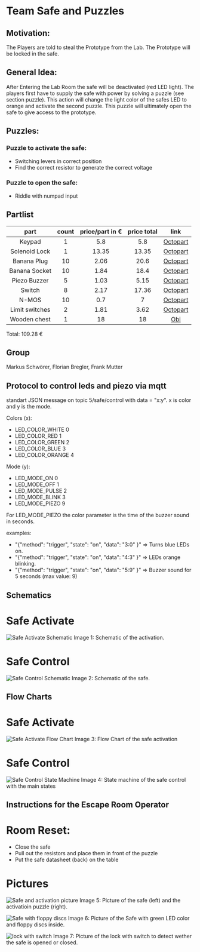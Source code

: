 # Team Safe and Puzzles

## Motivation:
The Players are told to steal the Prototype from the Lab. The Prototype will be locked in the safe.



## General Idea:
After Entering the Lab Room the safe will be deactivated (red LED light). The players first have to supply the safe with power by solving a puzzle (see section puzzle).
This action will change the light color of the safes LED to orange and activate the second puzzle. This puzzle will ultimately open the safe to give access to the prototype.


## Puzzles:
### Puzzle to activate the safe: 
* Switching levers in correct position
* Find the correct resistor to generate the correct voltage
		

### Puzzle to open the safe:
* Riddle with numpad input
		

## Partlist

**part**|**count**|**price/part in €**|**price total**|**link**
:-----:|:-----:|:-----:|:-----:|:-----:
Keypad|1|5.8|5.8|[Octopart](https://octopart.com/3845-adafruit+industries-94636475?r=sp&s=QRIaZTRmSZu4F2mVarnONA)
Solenoid Lock|1|13.35|13.35|[Octopart](https://octopart.com/1512-adafruit+industries-51880349?r=sp&s=Jx9Gw6qzSH2-PR3HbMgn8w)
Banana Plug|10|2.06|20.6|[Octopart](https://octopart.com/1325-2-pomona+electronics-55397240?r=sp&s=kmyIgsMeQOCZjpt9e\_rAXw)
Banana Socket|10|1.84|18.4|[Octopart](https://octopart.com/bu-00233-0-mueller-824050?r=sp&s=FBVoi6XFSGGoTvQtIDogQw)
Piezo Buzzer|5|1.03|5.15|[Octopart](https://octopart.com/mckpt-g1711a3-05-3691-multicomp-12157125?r=sp&s=TdKAcML0QkSYqrwuZLE5lQ)
Switch|8|2.17|17.36|[Octopart](https://octopart.com/100sp1t1b4m2qe-e-switch-1058620?r=sp&s=26ppMzJ4SaadG3iCrhg9HA)
N-MOS|10|0.7|7|[Octopart](https://octopart.com/irf510pbf-vishay-46532502?r=sp&s=Ft8oBWb7Tw--a\_FmfUap9w#)
Limit switches|2|1.81|3.62|[Octopart](https://octopart.com/db1c-b1lb-zf-71118816?r=sp&s=sDTxIuqxSJOc-Uf9S2HFEg)
Wooden chest|1|18|18|[Obi](https://www.obi.de/aufbewahrungsboxen/laublust-holzkiste-deckel-und-griffe-natur-kiefer-40-cm-x-30-cm-x-24-cm-fsc-/p/4480497?wt_mc=gs.pla_css.Wohnen.Haushalt.AufbewahrungOrdnung&wt_cc1=2032213149&wt_cc4=c&wt_cc9=72234010499&gclid=Cj0KCQiAtOjyBRC0ARIsAIpJyGOc110gyAUM7jzfQY2w4vCwtppWHI9Yl8gK_ffBL1Zt-crWl_SSy10aAtSsEALw_wcB)
Total: 109.28 €

## Group

Markus Schwörer, Florian Bregler, Frank Mutter

## Protocol to control leds and piezo via mqtt

standart JSON message on topic 5/safe/control with data = "x:y". x is color and y is the mode.


Colors (x):
* LED_COLOR_WHITE 0
* LED_COLOR_RED 1
* LED_COLOR_GREEN 2
* LED_COLOR_BLUE  3
* LED_COLOR_ORANGE 4

Mode (y):
* LED_MODE_ON 0
* LED_MODE_OFF 1
* LED_MODE_PULSE 2
* LED_MODE_BLINK 3
* LED_MODE_PIEZO 9

For LED_MODE_PIEZO the color parameter is the time of the buzzer sound in seconds.

examples:
* "{\"method\": \"trigger\", \"state\": \"on\", \"data\": \"3:0\" }"
=> Turns blue LEDs on.
* "{\"method\": \"trigger\", \"state\": \"on\", \"data\": \"4:3\" }"
=> LEDs orange blinking.
* "{\"method\": \"trigger\", \"state\": \"on\", \"data\": \"5:9\" }"
=> Buzzer sound for 5 seconds (max value: 9)

## Schematics

# Safe Activate
![Safe Activate Schematic](Pics/SchematicActivate.png)
Image 1: Schematic of the activation.

# Safe Control
![Safe Control Schematic](Pics/SchematicControl.png)
Image 2: Schematic of the safe.

## Flow Charts

# Safe Activate

![Safe Activate Flow Chart](Pics/SafeActivateFlowChart.png)
Image 3: Flow Chart of the safe activation

# Safe Control

![Safe Control State Machine](Pics/safe_control_sm.png)
Image 4: State machine of the safe control with the main states

## Instructions for the Escape Room Operator

# Room Reset:
* Close the safe 
* Pull out the resistors and place them in front of the puzzle
* Put the safe datasheet (back) on the table

# Pictures

![Safe and activation picture](Pics/safe_and_activation.jpeg)
Image 5: Picture of the safe (left) and the activatioin puzzle (right).

![Safe with floppy discs](Pics/safe_with_floppy_discs.jpeg.jpeg)
Image 6: Picture of the Safe with green LED color and floppy discs inside.

![lock with switch](Pics/lock.jpeg)
Image 7: Picture of the lock with switch to detect wether the safe is opened or closed.
